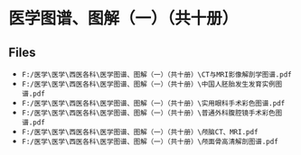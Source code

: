 # 医学图谱、图解（一）（共十册）

## Files

- `F:/医学\医学\西医各科\医学图谱、图解（一）（共十册）\CT与MRI影像解剖学图谱.pdf`
- `F:/医学\医学\西医各科\医学图谱、图解（一）（共十册）\中国人胚胎发生发育实例图谱.pdf`
- `F:/医学\医学\西医各科\医学图谱、图解（一）（共十册）\实用眼科手术彩色图谱.pdf`
- `F:/医学\医学\西医各科\医学图谱、图解（一）（共十册）\普通外科腹腔镜手术彩色图谱.pdf`
- `F:/医学\医学\西医各科\医学图谱、图解（一）（共十册）\颅脑CT、MRI.pdf`
- `F:/医学\医学\西医各科\医学图谱、图解（一）（共十册）\颅面骨高清解剖图谱.pdf`
